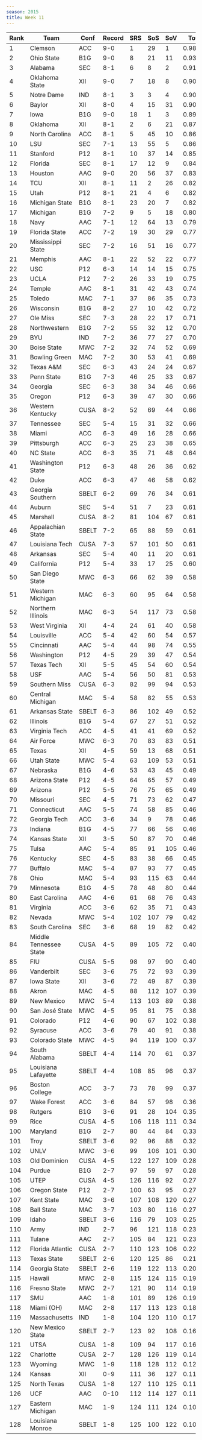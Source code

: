 ```yaml
---
season: 2015
title: Week 11
---
```

<table class="display"><thead><tr><th>Rank</th><th>Team</th><th>Conf</th><th>Record</th><th>SRS</th><th>SoS</th><th>SoV</th><th>Total</th></tr></thead><tbody>
<tr><td>1</td><td>Clemson</td><td>ACC</td><td>9-0</td><td>1</td><td>29</td><td>1</td><td>0.98086</td></tr>
<tr><td>2</td><td>Ohio State</td><td>B1G</td><td>9-0</td><td>8</td><td>21</td><td>11</td><td>0.93542</td></tr>
<tr><td>3</td><td>Alabama</td><td>SEC</td><td>8-1</td><td>6</td><td>8</td><td>2</td><td>0.91773</td></tr>
<tr><td>4</td><td>Oklahoma State</td><td>XII</td><td>9-0</td><td>7</td><td>18</td><td>8</td><td>0.90964</td></tr>
<tr><td>5</td><td>Notre Dame</td><td>IND</td><td>8-1</td><td>3</td><td>3</td><td>4</td><td>0.90721</td></tr>
<tr><td>6</td><td>Baylor</td><td>XII</td><td>8-0</td><td>4</td><td>15</td><td>31</td><td>0.90503</td></tr>
<tr><td>7</td><td>Iowa</td><td>B1G</td><td>9-0</td><td>18</td><td>1</td><td>3</td><td>0.89084</td></tr>
<tr><td>8</td><td>Oklahoma</td><td>XII</td><td>8-1</td><td>2</td><td>6</td><td>21</td><td>0.87834</td></tr>
<tr><td>9</td><td>North Carolina</td><td>ACC</td><td>8-1</td><td>5</td><td>45</td><td>10</td><td>0.86895</td></tr>
<tr><td>10</td><td>LSU</td><td>SEC</td><td>7-1</td><td>13</td><td>55</td><td>5</td><td>0.86778</td></tr>
<tr><td>11</td><td>Stanford</td><td>P12</td><td>8-1</td><td>10</td><td>37</td><td>14</td><td>0.85731</td></tr>
<tr><td>12</td><td>Florida</td><td>SEC</td><td>8-1</td><td>17</td><td>12</td><td>9</td><td>0.84566</td></tr>
<tr><td>13</td><td>Houston</td><td>AAC</td><td>9-0</td><td>20</td><td>56</td><td>37</td><td>0.83798</td></tr>
<tr><td>14</td><td>TCU</td><td>XII</td><td>8-1</td><td>11</td><td>2</td><td>26</td><td>0.82780</td></tr>
<tr><td>15</td><td>Utah</td><td>P12</td><td>8-1</td><td>21</td><td>4</td><td>6</td><td>0.82379</td></tr>
<tr><td>16</td><td>Michigan State</td><td>B1G</td><td>8-1</td><td>23</td><td>20</td><td>7</td><td>0.82159</td></tr>
<tr><td>17</td><td>Michigan</td><td>B1G</td><td>7-2</td><td>9</td><td>5</td><td>18</td><td>0.80384</td></tr>
<tr><td>18</td><td>Navy</td><td>AAC</td><td>7-1</td><td>12</td><td>64</td><td>13</td><td>0.79257</td></tr>
<tr><td>19</td><td>Florida State</td><td>ACC</td><td>7-2</td><td>19</td><td>30</td><td>29</td><td>0.77890</td></tr>
<tr><td>20</td><td>Mississippi State</td><td>SEC</td><td>7-2</td><td>16</td><td>51</td><td>16</td><td>0.77250</td></tr>
<tr><td>21</td><td>Memphis</td><td>AAC</td><td>8-1</td><td>22</td><td>52</td><td>22</td><td>0.77062</td></tr>
<tr><td>22</td><td>USC</td><td>P12</td><td>6-3</td><td>14</td><td>14</td><td>15</td><td>0.75140</td></tr>
<tr><td>23</td><td>UCLA</td><td>P12</td><td>7-2</td><td>26</td><td>33</td><td>19</td><td>0.75040</td></tr>
<tr><td>24</td><td>Temple</td><td>AAC</td><td>8-1</td><td>31</td><td>42</td><td>43</td><td>0.74140</td></tr>
<tr><td>25</td><td>Toledo</td><td>MAC</td><td>7-1</td><td>37</td><td>86</td><td>35</td><td>0.73111</td></tr>
<tr><td>26</td><td>Wisconsin</td><td>B1G</td><td>8-2</td><td>27</td><td>10</td><td>42</td><td>0.72477</td></tr>
<tr><td>27</td><td>Ole Miss</td><td>SEC</td><td>7-3</td><td>28</td><td>22</td><td>17</td><td>0.71091</td></tr>
<tr><td>28</td><td>Northwestern</td><td>B1G</td><td>7-2</td><td>55</td><td>32</td><td>12</td><td>0.70630</td></tr>
<tr><td>29</td><td>BYU</td><td>IND</td><td>7-2</td><td>36</td><td>77</td><td>27</td><td>0.70283</td></tr>
<tr><td>30</td><td>Boise State</td><td>MWC</td><td>7-2</td><td>32</td><td>74</td><td>52</td><td>0.69885</td></tr>
<tr><td>31</td><td>Bowling Green</td><td>MAC</td><td>7-2</td><td>30</td><td>53</td><td>41</td><td>0.69127</td></tr>
<tr><td>32</td><td>Texas A&M</td><td>SEC</td><td>6-3</td><td>43</td><td>24</td><td>24</td><td>0.67724</td></tr>
<tr><td>33</td><td>Penn State</td><td>B1G</td><td>7-3</td><td>46</td><td>25</td><td>33</td><td>0.67274</td></tr>
<tr><td>34</td><td>Georgia</td><td>SEC</td><td>6-3</td><td>38</td><td>34</td><td>46</td><td>0.66983</td></tr>
<tr><td>35</td><td>Oregon</td><td>P12</td><td>6-3</td><td>39</td><td>47</td><td>30</td><td>0.66954</td></tr>
<tr><td>36</td><td>Western Kentucky</td><td>CUSA</td><td>8-2</td><td>52</td><td>69</td><td>44</td><td>0.66515</td></tr>
<tr><td>37</td><td>Tennessee</td><td>SEC</td><td>5-4</td><td>15</td><td>31</td><td>32</td><td>0.66511</td></tr>
<tr><td>38</td><td>Miami</td><td>ACC</td><td>6-3</td><td>49</td><td>16</td><td>28</td><td>0.66275</td></tr>
<tr><td>39</td><td>Pittsburgh</td><td>ACC</td><td>6-3</td><td>25</td><td>23</td><td>38</td><td>0.65937</td></tr>
<tr><td>40</td><td>NC State</td><td>ACC</td><td>6-3</td><td>35</td><td>71</td><td>48</td><td>0.64199</td></tr>
<tr><td>41</td><td>Washington State</td><td>P12</td><td>6-3</td><td>48</td><td>26</td><td>36</td><td>0.62940</td></tr>
<tr><td>42</td><td>Duke</td><td>ACC</td><td>6-3</td><td>47</td><td>46</td><td>58</td><td>0.62188</td></tr>
<tr><td>43</td><td>Georgia Southern</td><td>SBELT</td><td>6-2</td><td>69</td><td>76</td><td>34</td><td>0.61767</td></tr>
<tr><td>44</td><td>Auburn</td><td>SEC</td><td>5-4</td><td>51</td><td>7</td><td>23</td><td>0.61690</td></tr>
<tr><td>45</td><td>Marshall</td><td>CUSA</td><td>8-2</td><td>81</td><td>104</td><td>67</td><td>0.61563</td></tr>
<tr><td>46</td><td>Appalachian State</td><td>SBELT</td><td>7-2</td><td>65</td><td>88</td><td>59</td><td>0.61358</td></tr>
<tr><td>47</td><td>Louisiana Tech</td><td>CUSA</td><td>7-3</td><td>57</td><td>101</td><td>50</td><td>0.61321</td></tr>
<tr><td>48</td><td>Arkansas</td><td>SEC</td><td>5-4</td><td>40</td><td>11</td><td>20</td><td>0.61089</td></tr>
<tr><td>49</td><td>California</td><td>P12</td><td>5-4</td><td>33</td><td>17</td><td>25</td><td>0.60985</td></tr>
<tr><td>50</td><td>San Diego State</td><td>MWC</td><td>6-3</td><td>66</td><td>62</td><td>39</td><td>0.58775</td></tr>
<tr><td>51</td><td>Western Michigan</td><td>MAC</td><td>6-3</td><td>60</td><td>95</td><td>64</td><td>0.58459</td></tr>
<tr><td>52</td><td>Northern Illinois</td><td>MAC</td><td>6-3</td><td>54</td><td>117</td><td>73</td><td>0.58350</td></tr>
<tr><td>53</td><td>West Virginia</td><td>XII</td><td>4-4</td><td>24</td><td>61</td><td>40</td><td>0.58035</td></tr>
<tr><td>54</td><td>Louisville</td><td>ACC</td><td>5-4</td><td>42</td><td>60</td><td>54</td><td>0.57837</td></tr>
<tr><td>55</td><td>Cincinnati</td><td>AAC</td><td>5-4</td><td>44</td><td>98</td><td>74</td><td>0.55458</td></tr>
<tr><td>56</td><td>Washington</td><td>P12</td><td>4-5</td><td>29</td><td>39</td><td>47</td><td>0.54733</td></tr>
<tr><td>57</td><td>Texas Tech</td><td>XII</td><td>5-5</td><td>45</td><td>54</td><td>60</td><td>0.54684</td></tr>
<tr><td>58</td><td>USF</td><td>AAC</td><td>5-4</td><td>56</td><td>50</td><td>81</td><td>0.53987</td></tr>
<tr><td>59</td><td>Southern Miss</td><td>CUSA</td><td>6-3</td><td>82</td><td>99</td><td>94</td><td>0.53486</td></tr>
<tr><td>60</td><td>Central Michigan</td><td>MAC</td><td>5-4</td><td>58</td><td>82</td><td>55</td><td>0.53218</td></tr>
<tr><td>61</td><td>Arkansas State</td><td>SBELT</td><td>6-3</td><td>86</td><td>102</td><td>49</td><td>0.52951</td></tr>
<tr><td>62</td><td>Illinois</td><td>B1G</td><td>5-4</td><td>67</td><td>27</td><td>51</td><td>0.52860</td></tr>
<tr><td>63</td><td>Virginia Tech</td><td>ACC</td><td>4-5</td><td>41</td><td>41</td><td>69</td><td>0.52021</td></tr>
<tr><td>64</td><td>Air Force</td><td>MWC</td><td>6-3</td><td>70</td><td>83</td><td>83</td><td>0.51725</td></tr>
<tr><td>65</td><td>Texas</td><td>XII</td><td>4-5</td><td>59</td><td>13</td><td>68</td><td>0.51530</td></tr>
<tr><td>66</td><td>Utah State</td><td>MWC</td><td>5-4</td><td>63</td><td>109</td><td>53</td><td>0.51418</td></tr>
<tr><td>67</td><td>Nebraska</td><td>B1G</td><td>4-6</td><td>53</td><td>43</td><td>45</td><td>0.49736</td></tr>
<tr><td>68</td><td>Arizona State</td><td>P12</td><td>4-5</td><td>64</td><td>65</td><td>57</td><td>0.49488</td></tr>
<tr><td>69</td><td>Arizona</td><td>P12</td><td>5-5</td><td>76</td><td>75</td><td>65</td><td>0.49062</td></tr>
<tr><td>70</td><td>Missouri</td><td>SEC</td><td>4-5</td><td>71</td><td>73</td><td>62</td><td>0.47517</td></tr>
<tr><td>71</td><td>Connecticut</td><td>AAC</td><td>5-5</td><td>74</td><td>58</td><td>85</td><td>0.46486</td></tr>
<tr><td>72</td><td>Georgia Tech</td><td>ACC</td><td>3-6</td><td>34</td><td>9</td><td>78</td><td>0.46241</td></tr>
<tr><td>73</td><td>Indiana</td><td>B1G</td><td>4-5</td><td>77</td><td>66</td><td>56</td><td>0.46140</td></tr>
<tr><td>74</td><td>Kansas State</td><td>XII</td><td>3-5</td><td>50</td><td>87</td><td>70</td><td>0.46104</td></tr>
<tr><td>75</td><td>Tulsa</td><td>AAC</td><td>5-4</td><td>85</td><td>91</td><td>105</td><td>0.46009</td></tr>
<tr><td>76</td><td>Kentucky</td><td>SEC</td><td>4-5</td><td>83</td><td>38</td><td>66</td><td>0.45245</td></tr>
<tr><td>77</td><td>Buffalo</td><td>MAC</td><td>5-4</td><td>87</td><td>93</td><td>77</td><td>0.45106</td></tr>
<tr><td>78</td><td>Ohio</td><td>MAC</td><td>5-4</td><td>93</td><td>115</td><td>63</td><td>0.44714</td></tr>
<tr><td>79</td><td>Minnesota</td><td>B1G</td><td>4-5</td><td>78</td><td>48</td><td>80</td><td>0.44479</td></tr>
<tr><td>80</td><td>East Carolina</td><td>AAC</td><td>4-6</td><td>61</td><td>68</td><td>76</td><td>0.43803</td></tr>
<tr><td>81</td><td>Virginia</td><td>ACC</td><td>3-6</td><td>62</td><td>35</td><td>71</td><td>0.43484</td></tr>
<tr><td>82</td><td>Nevada</td><td>MWC</td><td>5-4</td><td>102</td><td>107</td><td>79</td><td>0.42576</td></tr>
<tr><td>83</td><td>South Carolina</td><td>SEC</td><td>3-6</td><td>68</td><td>19</td><td>82</td><td>0.42488</td></tr>
<tr><td>84</td><td>Middle Tennessee State</td><td>CUSA</td><td>4-5</td><td>89</td><td>105</td><td>72</td><td>0.40699</td></tr>
<tr><td>85</td><td>FIU</td><td>CUSA</td><td>5-5</td><td>98</td><td>97</td><td>90</td><td>0.40383</td></tr>
<tr><td>86</td><td>Vanderbilt</td><td>SEC</td><td>3-6</td><td>75</td><td>72</td><td>93</td><td>0.39681</td></tr>
<tr><td>87</td><td>Iowa State</td><td>XII</td><td>3-6</td><td>72</td><td>49</td><td>87</td><td>0.39658</td></tr>
<tr><td>88</td><td>Akron</td><td>MAC</td><td>4-5</td><td>88</td><td>112</td><td>107</td><td>0.39126</td></tr>
<tr><td>89</td><td>New Mexico</td><td>MWC</td><td>5-4</td><td>113</td><td>103</td><td>89</td><td>0.38959</td></tr>
<tr><td>90</td><td>San José State</td><td>MWC</td><td>4-5</td><td>95</td><td>81</td><td>75</td><td>0.38726</td></tr>
<tr><td>91</td><td>Colorado</td><td>P12</td><td>4-6</td><td>90</td><td>67</td><td>102</td><td>0.38494</td></tr>
<tr><td>92</td><td>Syracuse</td><td>ACC</td><td>3-6</td><td>79</td><td>40</td><td>91</td><td>0.38213</td></tr>
<tr><td>93</td><td>Colorado State</td><td>MWC</td><td>4-5</td><td>94</td><td>119</td><td>100</td><td>0.37878</td></tr>
<tr><td>94</td><td>South Alabama</td><td>SBELT</td><td>4-4</td><td>114</td><td>70</td><td>61</td><td>0.37523</td></tr>
<tr><td>95</td><td>Louisiana Lafayette</td><td>SBELT</td><td>4-4</td><td>108</td><td>85</td><td>96</td><td>0.37448</td></tr>
<tr><td>96</td><td>Boston College</td><td>ACC</td><td>3-7</td><td>73</td><td>78</td><td>99</td><td>0.37316</td></tr>
<tr><td>97</td><td>Wake Forest</td><td>ACC</td><td>3-6</td><td>84</td><td>57</td><td>98</td><td>0.36092</td></tr>
<tr><td>98</td><td>Rutgers</td><td>B1G</td><td>3-6</td><td>91</td><td>28</td><td>104</td><td>0.35370</td></tr>
<tr><td>99</td><td>Rice</td><td>CUSA</td><td>4-5</td><td>106</td><td>118</td><td>111</td><td>0.34075</td></tr>
<tr><td>100</td><td>Maryland</td><td>B1G</td><td>2-7</td><td>80</td><td>44</td><td>84</td><td>0.33819</td></tr>
<tr><td>101</td><td>Troy</td><td>SBELT</td><td>3-6</td><td>92</td><td>96</td><td>88</td><td>0.32608</td></tr>
<tr><td>102</td><td>UNLV</td><td>MWC</td><td>3-6</td><td>99</td><td>106</td><td>101</td><td>0.30714</td></tr>
<tr><td>103</td><td>Old Dominion</td><td>CUSA</td><td>4-5</td><td>122</td><td>127</td><td>109</td><td>0.28767</td></tr>
<tr><td>104</td><td>Purdue</td><td>B1G</td><td>2-7</td><td>97</td><td>59</td><td>97</td><td>0.28289</td></tr>
<tr><td>105</td><td>UTEP</td><td>CUSA</td><td>4-5</td><td>126</td><td>116</td><td>92</td><td>0.27949</td></tr>
<tr><td>106</td><td>Oregon State</td><td>P12</td><td>2-7</td><td>100</td><td>63</td><td>95</td><td>0.27714</td></tr>
<tr><td>107</td><td>Kent State</td><td>MAC</td><td>3-6</td><td>107</td><td>108</td><td>120</td><td>0.27163</td></tr>
<tr><td>108</td><td>Ball State</td><td>MAC</td><td>3-7</td><td>103</td><td>80</td><td>116</td><td>0.27050</td></tr>
<tr><td>109</td><td>Idaho</td><td>SBELT</td><td>3-6</td><td>116</td><td>79</td><td>103</td><td>0.25049</td></tr>
<tr><td>110</td><td>Army</td><td>IND</td><td>2-7</td><td>96</td><td>121</td><td>118</td><td>0.23536</td></tr>
<tr><td>111</td><td>Tulane</td><td>AAC</td><td>2-7</td><td>105</td><td>84</td><td>121</td><td>0.23032</td></tr>
<tr><td>112</td><td>Florida Atlantic</td><td>CUSA</td><td>2-7</td><td>110</td><td>123</td><td>106</td><td>0.22422</td></tr>
<tr><td>113</td><td>Texas State</td><td>SBELT</td><td>2-6</td><td>120</td><td>125</td><td>86</td><td>0.21894</td></tr>
<tr><td>114</td><td>Georgia State</td><td>SBELT</td><td>2-6</td><td>119</td><td>122</td><td>113</td><td>0.20362</td></tr>
<tr><td>115</td><td>Hawaii</td><td>MWC</td><td>2-8</td><td>115</td><td>124</td><td>115</td><td>0.19588</td></tr>
<tr><td>116</td><td>Fresno State</td><td>MWC</td><td>2-7</td><td>121</td><td>90</td><td>114</td><td>0.19157</td></tr>
<tr><td>117</td><td>SMU</td><td>AAC</td><td>1-8</td><td>101</td><td>89</td><td>126</td><td>0.19003</td></tr>
<tr><td>118</td><td>Miami (OH)</td><td>MAC</td><td>2-8</td><td>117</td><td>113</td><td>123</td><td>0.18596</td></tr>
<tr><td>119</td><td>Massachusetts</td><td>IND</td><td>1-8</td><td>104</td><td>120</td><td>110</td><td>0.17225</td></tr>
<tr><td>120</td><td>New Mexico State</td><td>SBELT</td><td>2-7</td><td>123</td><td>92</td><td>108</td><td>0.16553</td></tr>
<tr><td>121</td><td>UTSA</td><td>CUSA</td><td>1-8</td><td>109</td><td>94</td><td>117</td><td>0.16009</td></tr>
<tr><td>122</td><td>Charlotte</td><td>CUSA</td><td>2-7</td><td>128</td><td>126</td><td>119</td><td>0.14195</td></tr>
<tr><td>123</td><td>Wyoming</td><td>MWC</td><td>1-9</td><td>118</td><td>128</td><td>112</td><td>0.12904</td></tr>
<tr><td>124</td><td>Kansas</td><td>XII</td><td>0-9</td><td>111</td><td>36</td><td>127</td><td>0.11262</td></tr>
<tr><td>125</td><td>North Texas</td><td>CUSA</td><td>1-8</td><td>127</td><td>110</td><td>125</td><td>0.11015</td></tr>
<tr><td>126</td><td>UCF</td><td>AAC</td><td>0-10</td><td>112</td><td>114</td><td>127</td><td>0.11010</td></tr>
<tr><td>127</td><td>Eastern Michigan</td><td>MAC</td><td>1-9</td><td>124</td><td>111</td><td>124</td><td>0.10598</td></tr>
<tr><td>128</td><td>Louisiana Monroe</td><td>SBELT</td><td>1-8</td><td>125</td><td>100</td><td>122</td><td>0.10327</td></tr>
</tbody></table>
